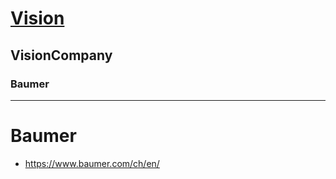 # [Vision](https://github.com/liuwake/Vision)

## VisionCompany
 
### Baumer
----
# Baumer
- https://www.baumer.com/ch/en/